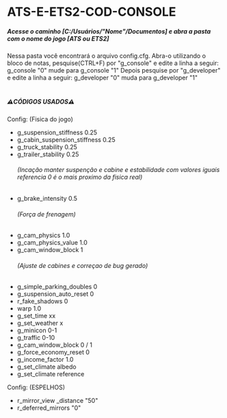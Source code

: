 # ATS-E-ETS2-COD-CONSOLE
<h5>Acesse o caminho [C:/Usuários/"Nome"/Documentos] e abra a pasta com o nome do jogo [ATS ou ETS2]</h5>

Nessa pasta você encontrará o arquivo config.cfg. Abra-o utilizando o bloco de notas, pesquise(CTRL+F) por "g_console" e edite a linha a seguir:
g_console "0" mude para g_console "1"
Depois pesquise por "g_developer" e edite a linha a seguir:
g_developer "0" muda para g_developer "1"
#
<h5>⚠️CÓDIGOS USADOS⚠️</h5>

Config:
(Fisica do jogo)
* g_suspension_stiffness 0.25
* g_cabin_suspension_stiffness 0.25
* g_truck_stability 0.25
* g_trailer_stability 0.25
__*<h6>(Incação manter suspenção e cabine e estabilidade com valores iguais referencia 0 é o mais proximo da fisica real)</h6>*__
* g_brake_intensity 0.5
__*<h6>(Força de frenagem)</h6>*__
* g_cam_physics 1.0
* g_cam_physics_value 1.0
* g_cam_window_block 1
__*<h6>(Ajuste de cabines e correçao de bug gerado)</h6>*__
* g_simple_parking_doubles 0
* g_suspension_auto_reset 0
* r_fake_shadows 0
* warp 1.0
* g_set_time xx
* g_set_weather x
* g_minicon 0-1
* g_traffic 0-10
* g_cam_window_block 0 / 1
* g_force_economy_reset 0
* g_income_factor 1.0
* g_set_climate albedo
* g_set_climate reference

Config:
(ESPELHOS)
* r_mirror_view _distance "50"
* r_deferred_mirrors "0"
